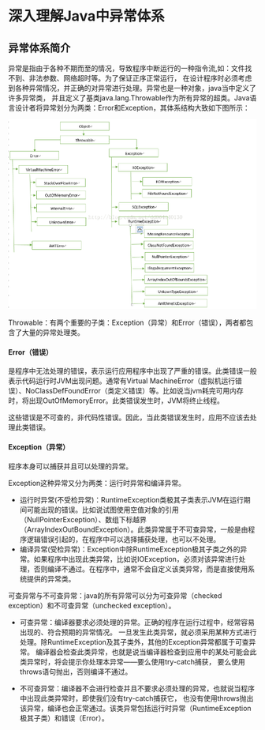 # 深入理解Java中异常体系

## 异常体系简介

异常是指由于各种不期而至的情况，导致程序中断运行的一种指令流,如：文件找不到、非法参数、网络超时等。为了保证正序正常运行，
在设计程序时必须考虑到各种异常情况，并正确的对异常进行处理。异常也是一种对象，java当中定义了许多异常类，
并且定义了基类java.lang.Throwable作为所有异常的超类。Java语言设计者将异常划分为两类：Error和Exception，其体系结构大致如下图所示：

![](../image/c5/Throwable-1.png)


Throwable：有两个重要的子类：Exception（异常）和Error（错误），两者都包含了大量的异常处理类。

#### Error（错误）

是程序中无法处理的错误，表示运行应用程序中出现了严重的错误。此类错误一般表示代码运行时JVM出现问题。通常有Virtual MachineError（虚拟机运行错误）、NoClassDefFoundError（类定义错误）等。比如说当jvm耗完可用内存时，将出现OutOfMemoryError。此类错误发生时，JVM将终止线程。

这些错误是不可查的，非代码性错误。因此，当此类错误发生时，应用不应该去处理此类错误。

#### Exception（异常）

程序本身可以捕获并且可以处理的异常。


Exception这种异常又分为两类：运行时异常和编译异常。

* 运行时异常(不受检异常)：RuntimeException类极其子类表示JVM在运行期间可能出现的错误。比如说试图使用空值对象的引用（NullPointerException）、数组下标越界（ArrayIndexOutBoundException）。此类异常属于不可查异常，一般是由程序逻辑错误引起的，在程序中可以选择捕获处理，也可以不处理。
* 编译异常(受检异常)：Exception中除RuntimeException极其子类之外的异常。如果程序中出现此类异常，比如说IOException，必须对该异常进行处理，否则编译不通过。在程序中，通常不会自定义该类异常，而是直接使用系统提供的异常类。

可查异常与不可查异常：java的所有异常可以分为可查异常（checked exception）和不可查异常（unchecked exception）。

* 可查异常：编译器要求必须处理的异常。正确的程序在运行过程中，经常容易出现的、符合预期的异常情况。
一旦发生此类异常，就必须采用某种方式进行处理。除RuntimeException及其子类外，其他的Exception异常都属于可查异常。
编译器会检查此类异常，也就是说当编译器检查到应用中的某处可能会此类异常时，将会提示你处理本异常——要么使用try-catch捕获，
要么使用throws语句抛出，否则编译不通过。

* 不可查异常：编译器不会进行检查并且不要求必须处理的异常，也就说当程序中出现此类异常时，即使我们没有try-catch捕获它，
也没有使用throws抛出该异常，编译也会正常通过。该类异常包括运行时异常（RuntimeException极其子类）和错误（Error）。

